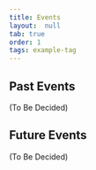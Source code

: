 ```yaml
---
title: Events
layout:  null
tab: true
order: 1
tags: example-tag
---
```

## Past Events
(To Be Decided)

## Future Events

(To Be Decided)